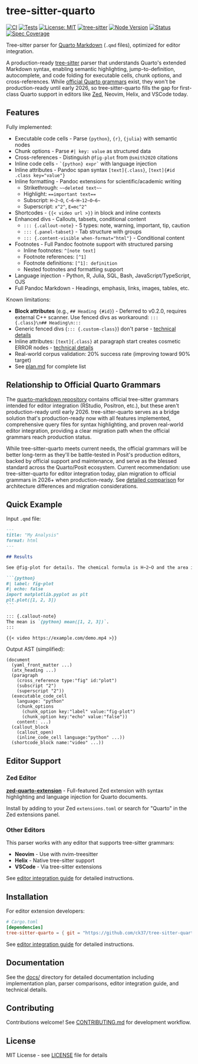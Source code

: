 # tree-sitter-quarto

[![CI](https://github.com/ck37/tree-sitter-quarto/workflows/CI/badge.svg)](https://github.com/ck37/tree-sitter-quarto/actions)
[![Tests](https://img.shields.io/badge/tests-167%2F167%20passing-brightgreen)](https://github.com/ck37/tree-sitter-quarto/actions)
[![License: MIT](https://img.shields.io/badge/License-MIT-blue.svg)](./LICENSE)
[![tree-sitter](https://img.shields.io/badge/tree--sitter-0.25.10-orange)](https://tree-sitter.github.io/)
[![Node Version](https://img.shields.io/badge/node-%3E%3D16-brightgreen)](https://nodejs.org/)
[![Status](https://img.shields.io/badge/status-alpha-yellow)](./docs/plan.md)
[![Spec Coverage](https://img.shields.io/badge/spec%20coverage-100%25-brightgreen)](./openspec)

Tree-sitter parser for [Quarto Markdown](https://quarto.org/) (`.qmd` files), optimized for editor integration.

A production-ready [tree-sitter](https://tree-sitter.github.io/) parser that understands Quarto's extended Markdown syntax, enabling semantic highlighting, jump-to-definition, autocomplete, and code folding for executable cells, chunk options, and cross-references. While [official Quarto grammars](https://github.com/quarto-dev/quarto-markdown) exist, they won't be production-ready until early 2026, so tree-sitter-quarto fills the gap for first-class Quarto support in editors like [Zed](https://github.com/ck37/zed-quarto-extension), Neovim, Helix, and VSCode today.

## Features

Fully implemented:

- Executable code cells - Parse `{python}`, `{r}`, `{julia}` with semantic nodes
- Chunk options - Parse `#| key: value` as structured data
- Cross-references - Distinguish `@fig-plot` from `@smith2020` citations
- Inline code cells - `` `{python} expr` `` with language injection
- Inline attributes - Pandoc span syntax `[text]{.class}`, `[text]{#id .class key="value"}`
- Inline formatting - Pandoc extensions for scientific/academic writing
  - Strikethrough: `~~deleted text~~`
  - Highlight: `==important text==`
  - Subscript: `H~2~O`, `C~6~H~12~O~6~`
  - Superscript: `x^2^`, `E=mc^2^`
- Shortcodes - `{{< video url >}}` in block and inline contexts
- Enhanced divs - Callouts, tabsets, conditional content
  - `::: {.callout-note}` - 5 types: note, warning, important, tip, caution
  - `::: {.panel-tabset}` - Tab structure with groups
  - `::: {.content-visible when-format="html"}` - Conditional content
- Footnotes - Full Pandoc footnote support with structured parsing
  - Inline footnotes: `^[note text]`
  - Footnote references: `[^1]`
  - Footnote definitions: `[^1]: definition`
  - Nested footnotes and formatting support
- Language injection - Python, R, Julia, SQL, Bash, JavaScript/TypeScript, OJS
- Full Pandoc Markdown - Headings, emphasis, links, images, tables, etc.

Known limitations:

- **Block attributes** (e.g., `## Heading {#id}`) - Deferred to v0.2.0, requires external C++ scanner. Use fenced divs as workaround: `::: {.class}\n## Heading\n:::`
- Generic fenced divs (`::: {.custom-class}`) don't parse - [technical details](./docs/generic-fenced-div-limitation.md)
- Inline attributes: `[text]{.class}` at paragraph start creates cosmetic ERROR nodes - [technical details](./docs/inline-attributes-known-issues.md)
- Real-world corpus validation: 20% success rate (improving toward 90% target)
- See [plan.md](./docs/plan.md) for complete list

## Relationship to Official Quarto Grammars

The [quarto-markdown repository](https://github.com/quarto-dev/quarto-markdown) contains official tree-sitter grammars intended for editor integration (RStudio, Positron, etc.), but these aren't production-ready until early 2026. tree-sitter-quarto serves as a bridge solution that's production-ready now with all features implemented, comprehensive query files for syntax highlighting, and proven real-world editor integration, providing a clear migration path when the official grammars reach production status.

While tree-sitter-quarto meets current needs, the official grammars will be better long-term as they'll be battle-tested in Posit's production editors, backed by official support and maintenance, and serve as the blessed standard across the Quarto/Posit ecosystem. Current recommendation: use tree-sitter-quarto for editor integration today, plan migration to official grammars in 2026+ when production-ready. See [detailed comparison](./docs/comparison.md) for architecture differences and migration considerations.

## Quick Example

Input `.qmd` file:

````markdown
---
title: "My Analysis"
format: html
---

## Results

See @fig-plot for details. The chemical formula is H~2~O and the area is x^2^.

```{python}
#| label: fig-plot
#| echo: false
import matplotlib.pyplot as plt
plt.plot([1, 2, 3])
```

::: {.callout-note}
The mean is `{python} mean([1, 2, 3])`.
:::

{{< video https://example.com/demo.mp4 >}}
````

Output AST (simplified):

```
(document
  (yaml_front_matter ...)
  (atx_heading ...)
  (paragraph
    (cross_reference type:"fig" id:"plot")
    (subscript "2")
    (superscript "2"))
  (executable_code_cell
    language: "python"
    (chunk_options
      (chunk_option key:"label" value:"fig-plot")
      (chunk_option key:"echo" value:"false"))
    content: ...)
  (callout_block
    (callout_open)
    (inline_code_cell language:"python" ...))
  (shortcode_block name:"video" ...))
```

## Editor Support

### Zed Editor

**[zed-quarto-extension](https://github.com/ck37/zed-quarto-extension)** - Full-featured Zed extension with syntax highlighting and language injection for Quarto documents.

Install by adding to your Zed `extensions.toml` or search for "Quarto" in the Zed extensions panel.

### Other Editors

This parser works with any editor that supports tree-sitter grammars:
- **Neovim** - Use with nvim-treesitter
- **Helix** - Native tree-sitter support
- **VSCode** - Via tree-sitter extensions

See [editor integration guide](./docs/editor-integration.md) for detailed instructions.

## Installation

For editor extension developers:

```toml
# Cargo.toml
[dependencies]
tree-sitter-quarto = { git = "https://github.com/ck37/tree-sitter-quarto" }
```

See [editor integration guide](./docs/editor-integration.md) for detailed instructions.

## Documentation

See the [docs/](./docs/) directory for detailed documentation including implementation plan, parser comparisons, editor integration guide, and technical details.

## Contributing

Contributions welcome! See [CONTRIBUTING.md](./CONTRIBUTING.md) for development workflow.

## License

MIT License - see [LICENSE](./LICENSE) file for details
